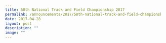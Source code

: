 ```yaml
---
title: 58th National Track and Field Championship 2017
permalink: /announcements/2017/58th-national-track-and-field-championship-2017/
date: 2017-04-28
layout: post
description: ""
image: ""
---
```

